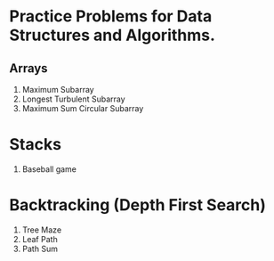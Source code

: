 # Practice Problems for Data Structures and Algorithms. 

## Arrays
1. Maximum Subarray  
2. Longest Turbulent Subarray
3. Maximum Sum Circular Subarray

# Stacks 
1. Baseball game 

# Backtracking (Depth First Search)
1. Tree Maze
2. Leaf Path
3. Path Sum

